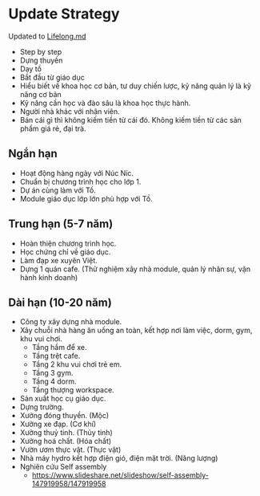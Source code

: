 # Update Strategy

Updated to [Lifelong.md](../../Strategy/Lifelong.md)

- Step by step
- Dựng thuyền
- Dạy tồ
- Bắt đầu từ giáo dục
- Hiểu biết về khoa học cơ bản, tư duy chiến lược, kỹ năng quản lý là kỹ năng cơ bản
- Kỹ năng cần học và đào sâu là khoa học thực hành.
- Người nhà khác với nhân viên.
- Bán cái gì thì không kiếm tiền từ cái đó. Không kiếm tiền từ các sản phẩm giá rẻ, đại trà.

## Ngắn hạn

- Hoạt động hàng ngày với Núc Níc.
- Chuẩn bị chương trình học cho lớp 1.
- Dự án cùng làm với Tồ.
- Module giáo dục lớp lớn phù hợp với Tồ.

## Trung hạn (5-7 năm)

- Hoàn thiện chương trình học.
- Học chứng chỉ về giáo dục.
- Làm đạp xe xuyên Việt.
- Dựng 1 quán cafe. (Thử nghiệm xây nhà module, quản lý nhân sự, vận hành kinh doanh)

## Dài hạn (10-20 năm)

- Công ty xây dựng nhà module.
- Xây chuỗi nhà hàng ăn uống an toàn, kết hợp nơi làm việc, dorm, gym, khu vui chơi.
  - Tầng hầm để xe.
  - Tầng trệt cafe.
  - Tầng 2 khu vui chơi trẻ em.
  - Tầng 3 gym.
  - Tầng 4 dorm.
  - Tầng thượng workspace.
- Sản xuất học cụ giáo dục.
- Dựng trường.
- Xưởng đóng thuyền. (Mộc)
- Xưởng xe đạp. (Cơ khí)
- Xưởng thuỷ tinh. (Thủy tinh)
- Xưởng hoá chất. (Hóa chất)
- Vườn ươm thực vật. (Thực vật)
- Nhà máy hydro kết hợp điện gió, điện mặt trời. (Năng lượng)
- Nghiên cứu Self assembly
  - <https://www.slideshare.net/slideshow/self-assembly-147919958/147919958>
